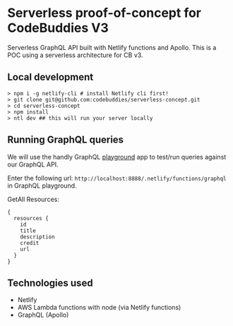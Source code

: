 # Serverless proof-of-concept for CodeBuddies V3

Serverless GraphQL API built with Netlify functions and Apollo. This is a POC using a serverless architecture for CB v3.

## Local development

```shell
> npm i -g netlify-cli # install Netlify cli first!
> git clone git@github.com:codebuddies/serverless-concept.git
> cd serverless-concept
> npm install
> ntl dev ## this will run your server locally
```

## Running GraphQL queries

We will use the handly GraphQL [playground](https://github.com/prisma/graphql-playground) app to test/run queries against our GraphQL API.

Enter the following url: `http://localhost:8888/.netlify/functions/graphql` in GraphQL playground.

GetAll Resources:

```
{
  resources {
    id
    title
    description
    credit
    url
  }
}
```

## Technologies used

- Netlify
- AWS Lambda functions with node (via Netlify functions)
- GraphQL (Apollo)
